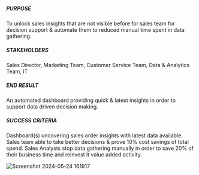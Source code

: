 ##### PURPOSE
To unlock sales insights that are not visible before for sales team for decision support & automate them to reduced manual time spent in data gathering.

##### STAKEHOLDERS
Sales Director, Marketing Team, Customer Service Team, Data & Analytics Team, IT

##### END RESULT
An automated dashboard providing quick & latest insights in order to support data driven decision making.

##### SUCCESS CRITERIA
Dashboard(s) uncovering sales order insights with latest data available.
Sales team able to take better decisions & prove 10% cost savings of total spend.
Sales Analysts stop data gathering manually in order to save 20% of their business time and reinvest it value added activity.

![Screenshot 2024-05-24 161917](https://github.com/sharmiladulmi/Sales-Dataset-using-Power-BI/assets/75578997/1f2063a0-fdc6-4720-b608-f436ff4b73cb)
